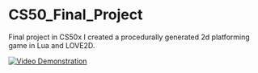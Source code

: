# CS50_Final_Project
Final project in CS50x I created a procedurally generated 2d platforming game in Lua and LOVE2D.

[![Video Demonstration](https://www.youtube.com/watch?v=-4RZ3DrznMM&t=84s&ab_channel=OckingChai)](https://www.youtube.com/watch?v=-4RZ3DrznMM&t=84s&ab_channel=OckingChai)
